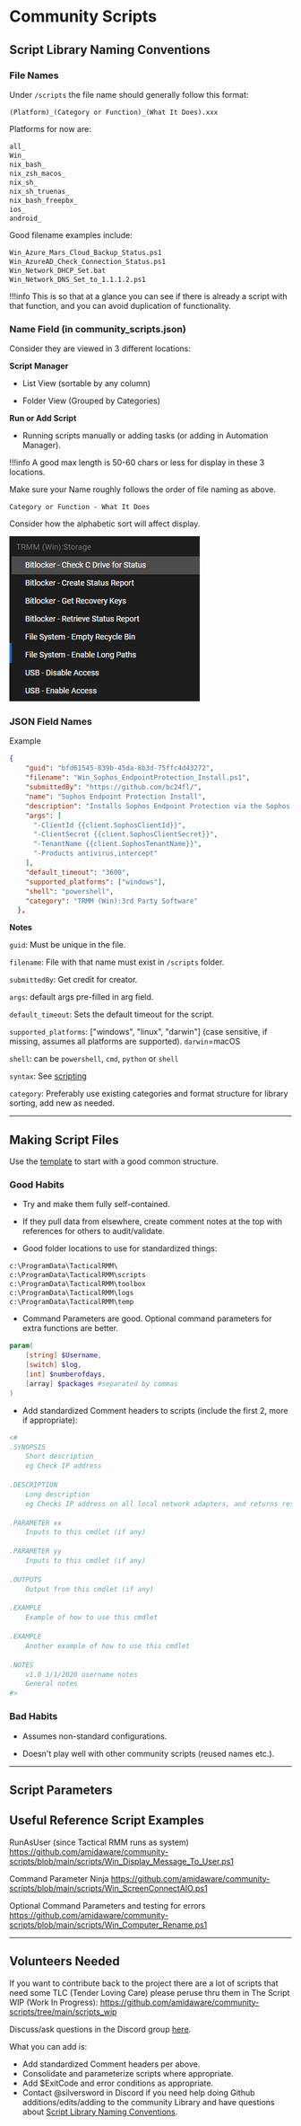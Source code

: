 # Community Scripts

## Script Library Naming Conventions

### File Names

Under `/scripts` the file name should generally follow this format:

```text
(Platform)_(Category or Function)_(What It Does).xxx
```

Platforms for now are:

```text
all_
Win_
nix_bash_
nix_zsh_macos_
nix_sh_
nix_sh_truenas_
nix_bash_freepbx_
ios_
android_
```

Good filename examples include:

```text
Win_Azure_Mars_Cloud_Backup_Status.ps1
Win_AzureAD_Check_Connection_Status.ps1
Win_Network_DHCP_Set.bat
Win_Network_DNS_Set_to_1.1.1.2.ps1
```

!!!info
    This is so that at a glance you can see if there is already a script with that function, and you can avoid duplication of functionality.

### Name Field (in community_scripts.json)

Consider they are viewed in 3 different locations:

**Script Manager**

- List View (sortable by any column)

- Folder View (Grouped by Categories)

**Run or Add Script**

- Running scripts manually or adding tasks (or adding in Automation Manager).

!!!info
    A good max length is 50-60 chars or less for display in these 3 locations.

Make sure your Name roughly follows the order of file naming as above.

```text
Category or Function - What It Does
```

 Consider how the alphabetic sort will affect display.

![json_name_examples](images/community_scripts_name_field_example1.png)

### JSON Field Names

Example

```json
{
    "guid": "bfd61545-839b-45da-8b3d-75ffc4d43272",
    "filename": "Win_Sophos_EndpointProtection_Install.ps1",
    "submittedBy": "https://github.com/bc24fl/",
    "name": "Sophos Endpoint Protection Install",
    "description": "Installs Sophos Endpoint Protection via the Sophos API.  Products include Antivirus, InterceptX, MDR, Device Encryption.  The script requires API credentials, Custom Fields, and Arguments passed to script.  See script comments for details",
    "args": [
      "-ClientId {{client.SophosClientId}}",
      "-ClientSecret {{client.SophosClientSecret}}",
      "-TenantName {{client.SophosTenantName}}",
      "-Products antivirus,intercept"
    ],
    "default_timeout": "3600",
    "supported_platforms": ["windows"],
    "shell": "powershell",
    "category": "TRMM (Win):3rd Party Software"
  },
```

**Notes**

`guid`: Must be unique in the file.

`filename`: File with that name must exist in `/scripts` folder.

`submittedBy`: Get credit for creator.

`args`: default args pre-filled in arg field.

`default_timeout`: Sets the default timeout for the script.

`supported_platforms`: ["windows", "linux", "darwin"] (case sensitive, if missing, assumes all platforms are supported). `darwin`=macOS

`shell`: can be `powershell`, `cmd`, `python` or `shell`

`syntax`: See [scripting](functions/scripting.md#)

`category`: Preferably use existing categories and format structure for library sorting, add new as needed.

*****

## Making Script Files

Use the [template](https://github.com/amidaware/community-scripts/blob/main/scripts_staging/Win_Template.ps1) to start with a good common structure.

### Good Habits

- Try and make them fully self-contained.

- If they pull data from elsewhere, create comment notes at the top with references for others to audit/validate.

- Good folder locations to use for standardized things:

```text
c:\ProgramData\TacticalRMM\
c:\ProgramData\TacticalRMM\scripts
c:\ProgramData\TacticalRMM\toolbox
c:\ProgramData\TacticalRMM\logs
c:\ProgramData\TacticalRMM\temp
```

- Command Parameters are good. Optional command parameters for extra functions are better.

```powershell
param(
    [string] $Username,
    [switch] $log,
    [int] $numberofdays,
    [array] $packages #separated by commas
)

```

- Add standardized Comment headers to scripts (include the first 2, more if appropriate):

```powershell
<#
.SYNOPSIS
    Short description
    eg Check IP address

.DESCRIPTION
    Long description
    eg Checks IP address on all local network adapters, and returns results

.PARAMETER xx
    Inputs to this cmdlet (if any)

.PARAMETER yy
    Inputs to this cmdlet (if any)

.OUTPUTS
    Output from this cmdlet (if any)

.EXAMPLE
    Example of how to use this cmdlet

.EXAMPLE
    Another example of how to use this cmdlet

.NOTES
    v1.0 1/1/2020 username notes
    General notes
#>
```

### Bad Habits

- Assumes non-standard configurations.

- Doesn't play well with other community scripts (reused names etc.).

*****

## Script Parameters



## Useful Reference Script Examples

RunAsUser (since Tactical RMM runs as system)
<https://github.com/amidaware/community-scripts/blob/main/scripts/Win_Display_Message_To_User.ps1>

Command Parameter Ninja
<https://github.com/amidaware/community-scripts/blob/main/scripts/Win_ScreenConnectAIO.ps1>

Optional Command Parameters and testing for errors
<https://github.com/amidaware/community-scripts/blob/main/scripts/Win_Computer_Rename.ps1>

*****

## Volunteers Needed

If you want to contribute back to the project there are a lot of scripts that need some TLC (Tender Loving Care) please peruse thru them in The Script WIP (Work In Progress): <https://github.com/amidaware/community-scripts/tree/main/scripts_wip>

Discuss/ask questions in the Discord group [here](https://discord.com/channels/736478043522072608/744281869499105290).

What you can add is:

- Add standardized Comment headers per above.
- Consolidate and parameterize scripts where appropriate.
- Add $ExitCode and error conditions as appropriate.
- Contact @silversword in Discord if you need help doing Github additions/edits/adding to the community Library and have questions about [Script Library Naming Conventions](#script-library-naming-conventions).
